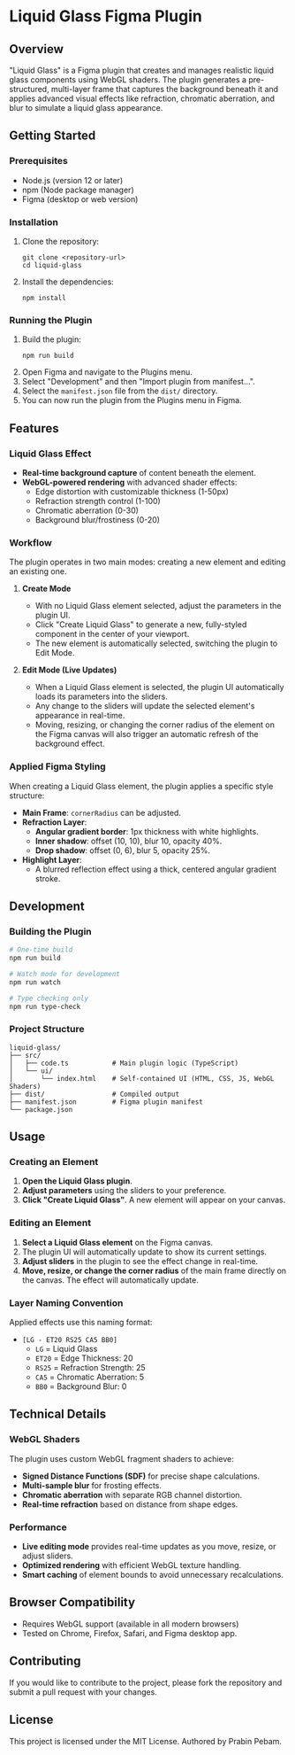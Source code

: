 # Liquid Glass Figma Plugin

## Overview
"Liquid Glass" is a Figma plugin that creates and manages realistic liquid glass components using WebGL shaders. The plugin generates a pre-structured, multi-layer frame that captures the background beneath it and applies advanced visual effects like refraction, chromatic aberration, and blur to simulate a liquid glass appearance.

## Getting Started

### Prerequisites
- Node.js (version 12 or later)
- npm (Node package manager)
- Figma (desktop or web version)

### Installation
1. Clone the repository:
   ```
   git clone <repository-url>
   cd liquid-glass
   ```

2. Install the dependencies:
   ```
   npm install
   ```

### Running the Plugin
1. Build the plugin:
   ```
   npm run build
   ```
2. Open Figma and navigate to the Plugins menu.
3. Select "Development" and then "Import plugin from manifest...".
4. Select the `manifest.json` file from the `dist/` directory.
5. You can now run the plugin from the Plugins menu in Figma.

## Features

### Liquid Glass Effect
- **Real-time background capture** of content beneath the element.
- **WebGL-powered rendering** with advanced shader effects:
  - Edge distortion with customizable thickness (1-50px)
  - Refraction strength control (1-100)
  - Chromatic aberration (0-30)
  - Background blur/frostiness (0-20)

### Workflow
The plugin operates in two main modes: creating a new element and editing an existing one.

1. **Create Mode**
   - With no Liquid Glass element selected, adjust the parameters in the plugin UI.
   - Click "Create Liquid Glass" to generate a new, fully-styled component in the center of your viewport.
   - The new element is automatically selected, switching the plugin to Edit Mode.

2. **Edit Mode (Live Updates)**
   - When a Liquid Glass element is selected, the plugin UI automatically loads its parameters into the sliders.
   - Any change to the sliders will update the selected element's appearance in real-time.
   - Moving, resizing, or changing the corner radius of the element on the Figma canvas will also trigger an automatic refresh of the background effect.

### Applied Figma Styling
When creating a Liquid Glass element, the plugin applies a specific style structure:
- **Main Frame**: `cornerRadius` can be adjusted.
- **Refraction Layer**:
  - **Angular gradient border**: 1px thickness with white highlights.
  - **Inner shadow**: offset (10, 10), blur 10, opacity 40%.
  - **Drop shadow**: offset (0, 6), blur 5, opacity 25%.
- **Highlight Layer**:
  - A blurred reflection effect using a thick, centered angular gradient stroke.

## Development

### Building the Plugin
```bash
# One-time build
npm run build

# Watch mode for development
npm run watch

# Type checking only
npm run type-check
```

### Project Structure
```
liquid-glass/
├── src/
│   ├── code.ts           # Main plugin logic (TypeScript)
│   └── ui/
│       └── index.html    # Self-contained UI (HTML, CSS, JS, WebGL Shaders)
├── dist/                 # Compiled output
├── manifest.json         # Figma plugin manifest
└── package.json
```

## Usage

### Creating an Element
1. **Open the Liquid Glass plugin**.
2. **Adjust parameters** using the sliders to your preference.
3. **Click "Create Liquid Glass"**. A new element will appear on your canvas.

### Editing an Element
1. **Select a Liquid Glass element** on the Figma canvas.
2. The plugin UI will automatically update to show its current settings.
3. **Adjust sliders** in the plugin to see the effect change in real-time.
4. **Move, resize, or change the corner radius** of the main frame directly on the canvas. The effect will automatically update.

### Layer Naming Convention
Applied effects use this naming format:
- `[LG - ET20 RS25 CA5 BB0]`
  - `LG` = Liquid Glass
  - `ET20` = Edge Thickness: 20
  - `RS25` = Refraction Strength: 25
  - `CA5` = Chromatic Aberration: 5
  - `BB0` = Background Blur: 0

## Technical Details

### WebGL Shaders
The plugin uses custom WebGL fragment shaders to achieve:
- **Signed Distance Functions (SDF)** for precise shape calculations.
- **Multi-sample blur** for frosting effects.
- **Chromatic aberration** with separate RGB channel distortion.
- **Real-time refraction** based on distance from shape edges.

### Performance
- **Live editing mode** provides real-time updates as you move, resize, or adjust sliders.
- **Optimized rendering** with efficient WebGL texture handling.
- **Smart caching** of element bounds to avoid unnecessary recalculations.

## Browser Compatibility
- Requires WebGL support (available in all modern browsers)
- Tested on Chrome, Firefox, Safari, and Figma desktop app.

## Contributing
If you would like to contribute to the project, please fork the repository and submit a pull request with your changes.

## License
This project is licensed under the MIT License. Authored by Prabin Pebam.